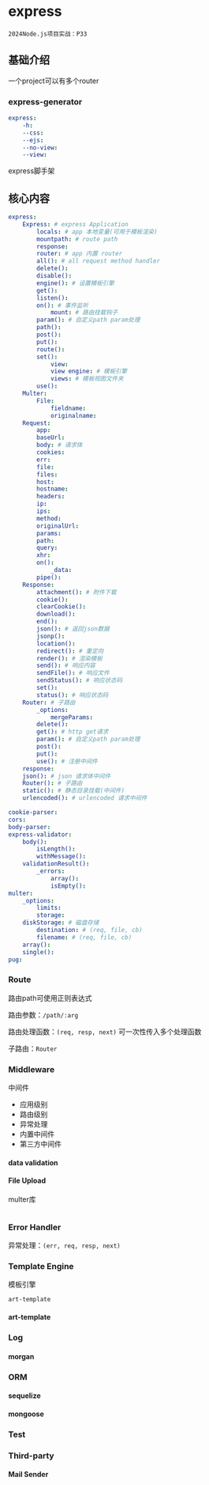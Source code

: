 # express

`2024Node.js项目实战：P33`



## 基础介绍


一个project可以有多个router







### express-generator
```yaml
express:
    -h:
    --css:
    --ejs:
    --no-view:
    --view:
```

express脚手架



## 核心内容
```yaml
express:
    Express: # express Application
        locals: # app 本地变量(可用于模板渲染)
        mountpath: # route path
        response:
        router: # app 内置 router
        all(): # all request method handler
        delete():
        disable():
        engine(): # 设置模板引擎
        get():
        listen():
        on(): # 事件监听
            mount: # 路由挂载钩子
        param(): # 自定义path param处理
        path():
        post():
        put():
        route():
        set():
            view:
            view engine: # 模板引擎
            views: # 模板视图文件夹
        use():
    Multer:
        File:
            fieldname:
            originalname:
    Request:
        app:
        baseUrl:
        body: # 请求体
        cookies:
        err:
        file:
        files:
        host:
        hostname:
        headers:
        ip:
        ips:
        method:
        originalUrl:
        params:
        path:
        query:
        xhr:
        on():
            _data:
        pipe():
    Response:
        attachment(): # 附件下载
        cookie():
        clearCookie():
        download():
        end():
        json(): # 返回json数据
        jsonp():
        location():
        redirect(): # 重定向
        render(): # 渲染模板
        send(): # 响应内容
        sendFile(): # 响应文件
        sendStatus(): # 响应状态码
        set():
        status(): # 响应状态码
    Router: # 子路由
        _options:
            mergeParams:
        delete():
        get(): # http get请求
        param(): # 自定义path param处理
        post():
        put():
        use(): # 注册中间件
    response:
    json(): # json 请求体中间件
    Router(): # 子路由
    static(): # 静态目录挂载(中间件)
    urlencoded(): # urlencoded 请求中间件

cookie-parser:
cors:
body-parser:
express-validator: 
    body():
        isLength():
        withMessage():
    validationResult():
        _errors:
            array():
            isEmpty():
multer:
    _options:
        limits:
        storage:
    diskStorage: # 磁盘存储
        destination: # (req, file, cb)
        filename: # (req, file, cb)
    array():
    single():
pug:
```


### Route


路由path可使用正则表达式

路由参数：`/path/:arg`

路由处理函数：`(req, resp, next)`
可一次性传入多个处理函数

子路由：`Router`


### Middleware

中间件
- 应用级别
- 路由级别
- 异常处理
- 内置中间件
- 第三方中间件



#### data validation




#### File Upload

multer库

```js

```


### Error Handler

异常处理：`(err, req, resp, next)`



### Template Engine

模板引擎

`art-template`

#### art-template



### Log



#### morgan


### ORM


#### sequelize


#### mongoose


### Test


### Third-party

#### Mail Sender
